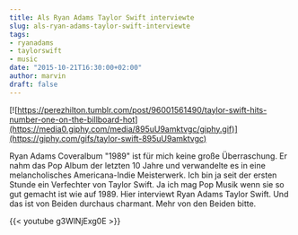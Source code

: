 ```yaml
---
title: Als Ryan Adams Taylor Swift interviewte
slug: als-ryan-adams-taylor-swift-interviewte
tags:
- ryanadams
- taylorswift
- music
date: "2015-10-21T16:30:00+02:00"
author: marvin
draft: false
---
```

[![https://perezhilton.tumblr.com/post/96001561490/taylor-swift-hits-number-one-on-the-billboard-hot](https://media0.giphy.com/media/895uU9amktvgc/giphy.gif)](https://giphy.com/gifs/taylor-swift-895uU9amktvgc)

Ryan Adams Coveralbum "1989" ist für mich keine große Überraschung. Er nahm das Pop Album der letzten 10 Jahre und verwandelte es in eine melancholisches Americana-Indie Meisterwerk. Ich bin ja seit der ersten Stunde ein Verfechter von Taylor Swift. Ja ich mag Pop Musik wenn sie so gut gemacht ist wie auf 1989. Hier interviewt Ryan Adams Taylor Swift. Und das ist von Beiden durchaus charmant. Mehr von den Beiden bitte.

{{< youtube g3WlNjExg0E >}}